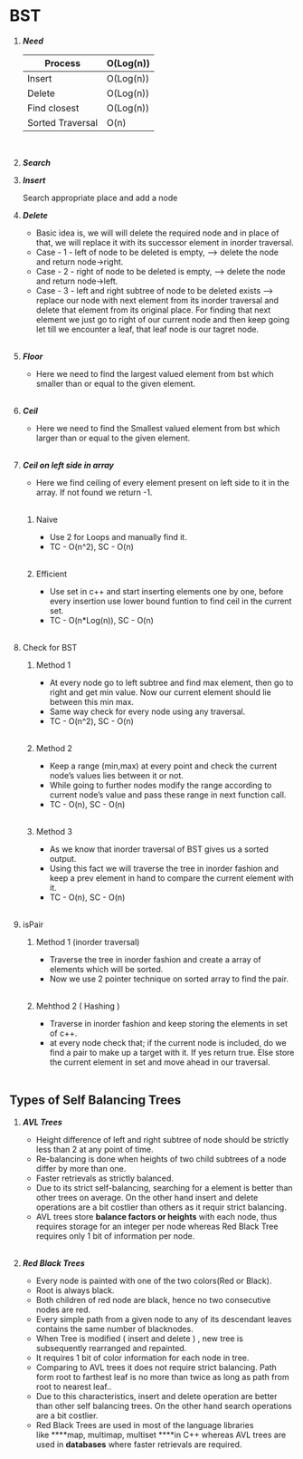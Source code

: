 # BST

1. ***Need***
    
    | Process | O(Log(n)) |
    | --- | --- |
    | Insert  | O(Log(n)) |
    | Delete | O(Log(n)) |
    | Find closest | O(Log(n)) |
    | Sorted Traversal | O(n) |
    <br />

2. ***Search*** 
    <br />
    
    
3. ***Insert***
    
    Search appropriate place and add a node
    <br />
    
4. ***Delete***
    - Basic idea is, we will will delete the required node and in place of that, we will replace it with its successor element in inorder traversal.
    - Case - 1 - left of node to be deleted is empty, —>  delete the node and return node→right.
    - Case - 2 - right of node to be deleted is empty, —>  delete the node and return node→left.
    - Case - 3 - left and right subtree of node to be deleted exists  —> replace our node with next element from its inorder traversal and delete that element from its original place. For finding that next element we just go to right of our current node and then keep going let till we encounter a leaf, that leaf node is our tagret node.
    <br />

5. ***Floor***
    - Here we need to find the largest valued element from bst which smaller than or equal to the given element.
    <br />

6. ***Ceil***
    - Here we need to find the Smallest valued element from bst which larger than or equal to the given element.
    <br />

7. ***Ceil on left side in array***
    - Here we find ceiling of every element present on left side to it in  the array. If not found we return -1.
    <br />
        
    1. Naive
        - Use 2 for Loops and manually find it.
        - TC - O(n^2),  SC - O(n)
        <br />
        
    2. Efficient
        - Use set in c++ and start inserting elements one by one, before every insertion use lower bound funtion to find ceil in the current set.
        - TC - O(n*Log(n)),  SC - O(n)
        <br />

8. Check for BST
    
    
    1. Method 1
        - At every node go to left subtree and find max element, then go to right and get min  value. Now our current element should lie between this min max.
        - Same way check for every node using any traversal.
        - TC - O(n^2),  SC - O(n)
        <br />
        
    2. Method 2
        - Keep a range (min,max) at every point and check the current node’s values lies between it or not.
        - While going to further nodes modify the range according to current node’s value and pass these range in next function call.
        - TC - O(n),  SC - O(n)
        <br />
        
    3. Method 3
        - As we know that inorder traversal of BST gives us a sorted output.
        - Using this fact we will traverse the tree in inorder fashion and keep a prev element in hand to compare the current element with it.
        - TC - O(n),  SC - O(n)
        <br />

9. isPair
    1. Method 1 (inorder traversal)
        - Traverse the tree in inorder fashion and create a array of elements which will be sorted.
        - Now we use 2 pointer technique on sorted array to find the pair.
        <br />
        
    2. Mehthod 2 ( Hashing )
        - Traverse in inorder fashion and keep storing the elements in set of c++.
        - at every node check that; if the current node is included, do we find a pair to make up a target with it. If yes return true. Else store the current element in set and move ahead in our traversal.
        <br />




## Types of Self Balancing Trees

1. ***AVL Trees***
    
    - Height difference of left and right subtree of node should be strictly less than 2 at any point of time.
    - Re-balancing is done when heights of two child subtrees of a node differ by more than one.
    - Faster retrievals as strictly balanced.
    - Due to its strict self-balancing, searching for a element is better than other trees on average. On the other hand insert and delete operations are a bit costlier than others as it requir strict balancing.
    - AVL trees store **balance factors or heights** with each node, thus requires storage for an integer per node whereas Red Black Tree requires only 1 bit of information per node.
    <br />
    
2. ***Red Black Trees***
    
    - Every node is painted with one of the two colors(Red or Black).
    - Root is always black.
    - Both children of red node are black, hence no two consecutive nodes are red.
    - Every simple path from a given node to any of its descendant leaves contains the same number of blacknodes.
    - When Tree is modified ( insert and delete ) , new tree is subsequently rearranged and repainted.
    - It requires 1 bit of color information for each node in tree.
    - Comparing to AVL trees it does not require strict balancing. Path form root to farthest leaf is no more than twice as long as path from root to nearest leaf..
    - Due to this characteristics, insert and delete operation are better than other self balancing trees. On the other hand search operations are a bit costlier.
    - Red Black Trees are used in most of the language libraries like ****map, multimap, multiset ****in C++ whereas AVL trees are used in **databases** where faster retrievals are required.
    <br />

